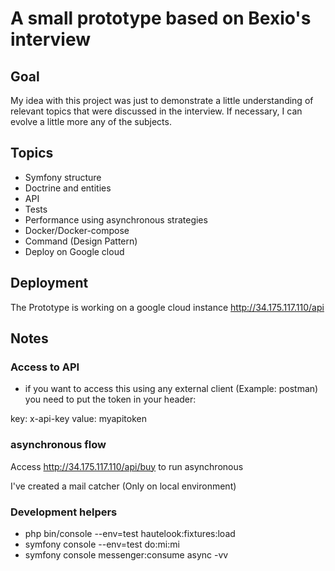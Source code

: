 # A small prototype based on Bexio's interview

## Goal

My idea with this project was just to demonstrate a little understanding of relevant topics that were discussed in the interview. If necessary, I can evolve a little more any of the subjects.

## Topics
- Symfony structure
- Doctrine and entities
- API
- Tests
- Performance using asynchronous strategies 
- Docker/Docker-compose  
- Command (Design Pattern) 
- Deploy on Google cloud 

## Deployment
The Prototype is working on a google cloud instance
http://34.175.117.110/api

## Notes 

### Access to API

- if you want to access this using any external client (Example: postman) you need to put the token in your header:

key: x-api-key
value: myapitoken


### asynchronous flow

Access http://34.175.117.110/api/buy to run asynchronous

I've created a mail catcher (Only on local environment)


### Development helpers

- php bin/console --env=test hautelook:fixtures:load
- symfony console --env=test do:mi:mi
- symfony console messenger:consume async -vv